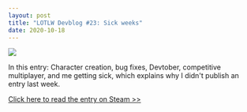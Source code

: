 ```yaml
---
layout: post
title: "LOTLW Devblog #23: Sick weeks"
date: 2020-10-18
---
```


![](https://cdn.cloudflare.steamstatic.com/steamcommunity/public/images/clans/35157834/8db23e0427a0e615e715480d3560b8eb2af7ef99.gif)

In this entry: Character creation, bug fixes, Devtober, competitive multiplayer, and me getting sick, which explains why I didn't publish an entry last week.

[Click here to read the entry on Steam >>](https://steamcommunity.com/games/1097560/announcements/detail/2854677254671887688)
